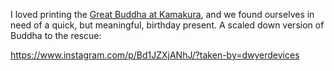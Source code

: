 I loved printing the [Great Buddha at Kamakura](http://www.dwyerdevices.com/2018/03/04/the-great-buddha-at-kamakura/), and we found ourselves
in need of a quick, but meaningful, birthday present. A scaled down version of Buddha to the rescue:

https://www.instagram.com/p/Bd1JZXjANhJ/?taken-by=dwyerdevices